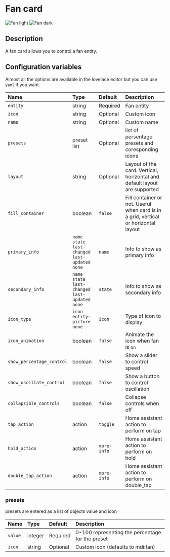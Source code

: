 # Fan card

![Fan light](../images/fan-light.png)
![Fan dark](../images/fan-dark.png)

## Description

A fan card allows you to control a fan entity.

## Configuration variables

Almost all the options are available in the lovelace editor but you can use `yaml` if you want.


| Name                      | Type                                                | Default     | Description                                                                         |
| :------------------------ | :-------------------------------------------------- | :---------- | :---------------------------------------------------------------------------------- |
| `entity`                  | string                                              | Required    | Fan entity                                                                          |
| `icon`                    | string                                              | Optional    | Custom icon                                                                         |
| `name`                    | string                                              | Optional    | Custom name                                                                         |
| `presets`                 | preset list                                         | Optional    | list of persentage presets and coresponding icons                                   |
| `layout`                  | string                                              | Optional    | Layout of the card. Vertical, horizontal and default layout are supported           |
| `fill_container`          | boolean                                             | `false`     | Fill container or not. Useful when card is in a grid, vertical or horizontal layout |
| `primary_info`            | `name` `state` `last-changed` `last-updated` `none` | `name`      | Info to show as primary info                                                        |
| `secondary_info`          | `name` `state` `last-changed` `last-updated` `none` | `state`     | Info to show as secondary info                                                      |
| `icon_type`               | `icon` `entity-picture` `none`                      | `icon`      | Type of icon to display                                                             |
| `icon_animation`          | boolean                                             | `false`     | Animate the icon when fan is `on`                                                   |
| `show_percentage_control` | boolean                                             | `false`     | Show a slider to control speed                                                      |
| `show_oscillate_control`  | boolean                                             | `false`     | Show a button to control oscillation                                                |
| `collapsible_controls`    | boolean                                             | `false`     | Collapse controls when off                                                          |
| `tap_action`              | action                                              | `toggle`    | Home assistant action to perform on tap                                             |
| `hold_action`             | action                                              | `more-info` | Home assistant action to perform on hold                                            |
| `double_tap_action`       | action                                              | `more-info` | Home assistant action to perform on double_tap                                      |

### presets

presets are entered as a list of objects value and icon

| Name                      | Type                                                | Default     | Description                                                                         |
| :------------------------ | :-------------------------------------------------- | :---------- | :---------------------------------------------------------------------------------- |
| `value`                   | integer                                             | Required    | 0-100 representing the percentage for the preset                                    |
| `icon`                    | string                                              | Optional    | Custom icon (defaults to mdi:fan)                                                   |